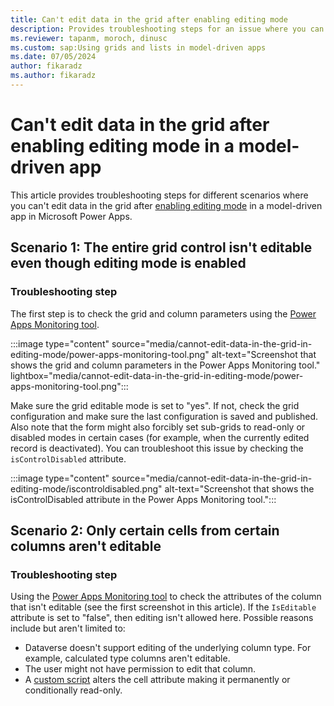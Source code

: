 ```yaml
---
title: Can't edit data in the grid after enabling editing mode
description: Provides troubleshooting steps for an issue where you can't edit data in the grid after enabling editing mode in a Power Apps model-driven app.
ms.reviewer: tapanm, moroch, dinusc
ms.custom: sap:Using grids and lists in model-driven apps
ms.date: 07/05/2024
author: fikaradz
ms.author: fikaradz
---
```

# Can't edit data in the grid after enabling editing mode in a model-driven app

This article provides troubleshooting steps for different scenarios where you can't edit data in the grid after [enabling editing mode](/power-apps/maker/model-driven-apps/the-power-apps-grid-control#configure-the-power-apps-grid-control) in a model-driven app in Microsoft Power Apps.

## Scenario 1: The entire grid control isn't editable even though editing mode is enabled

### Troubleshooting step

The first step is to check the grid and column parameters using the [Power Apps Monitoring tool](/power-apps/maker/monitor-overview).

:::image type="content" source="media/cannot-edit-data-in-the-grid-in-editing-mode/power-apps-monitoring-tool.png" alt-text="Screenshot that shows the grid and column parameters in the Power Apps Monitoring tool." lightbox="media/cannot-edit-data-in-the-grid-in-editing-mode/power-apps-monitoring-tool.png":::

Make sure the grid editable mode is set to "yes". If not, check the grid configuration and make sure the last configuration is saved and published. Also note that the form might also forcibly set sub-grids to read-only or disabled modes in certain cases (for example, when the currently edited record is deactivated). You can troubleshoot this issue by checking the `isControlDisabled` attribute.

:::image type="content" source="media/cannot-edit-data-in-the-grid-in-editing-mode/iscontroldisabled.png" alt-text="Screenshot that shows the isControlDisabled attribute in the Power Apps Monitoring tool.":::

## Scenario 2: Only certain cells from certain columns aren't editable

### Troubleshooting step

Using the [Power Apps Monitoring tool](/power-apps/maker/monitor-overview) to check the attributes of the column that isn't editable (see the first screenshot in this article). If the `IsEditable` attribute is set to "false", then editing isn't allowed here. Possible reasons include but aren't limited to:

- Dataverse doesn't support editing of the underlying column type. For example, calculated type columns aren't editable.
- The user might not have permission to edit that column.
- A [custom script](grid-issues.md#steps-to-perform-before-starting-troubleshooting) alters the cell attribute making it permanently or conditionally read-only.
